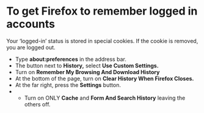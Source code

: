 # To get Firefox to remember logged in accounts

Your ‘logged-in’ status is stored in special cookies. If the cookie is removed, you are logged out.

* Type **about:preferences** in the address bar.
* The button next to **History,** select **Use Custom Settings.**
* Turn on **Remember My Browsing And Download History**
* At the bottom of the page, turn on **Clear History When Firefox Closes.**
* At the far right, press the **Settings** button.
*
  * Turn on ONLY **Cache** and **Form And Search History** leaving the others off.
